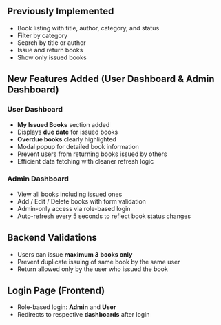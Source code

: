 ## Previously Implemented

- Book listing with title, author, category, and status  
- Filter by category  
- Search by title or author  
- Issue and return books  
- Show only issued books  

##  New Features Added (User Dashboard & Admin Dashboard)

###  User Dashboard
-  **My Issued Books** section added  
-  Displays **due date** for issued books  
-  **Overdue books** clearly highlighted  
-  Modal popup for detailed book information  
-  Prevent users from returning books issued by others  
-  Efficient data fetching with cleaner refresh logic  

### Admin Dashboard
-  View all books including issued ones  
-  Add / Edit / Delete books with form validation  
-  Admin-only access via role-based login  
-  Auto-refresh every 5 seconds to reflect book status changes  

##  Backend Validations

- Users can issue **maximum 3 books only**  
-  Prevent duplicate issuing of same book by the same user  
-  Return allowed only by the user who issued the book  

##  Login Page (Frontend)

- Role-based login: **Admin** and **User**  
- Redirects to respective **dashboards** after login  


